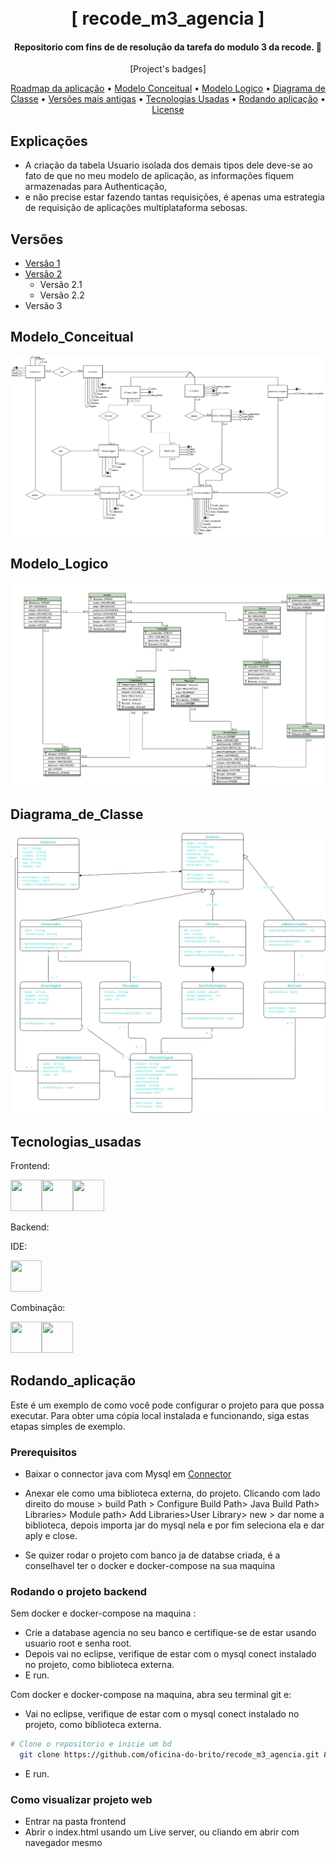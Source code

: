 <h1 align="center">
  <br>
  [ recode_m3_agencia ]
  <br>
</h1>

<h4 align="center">Repositorio com fins de de resolução da tarefa do modulo 3 da recode. 📑</h4>

<p align="center">
  [Project's badges]
</p>

<p align="center">
 <a href="https://github.com/oficina-do-brito/recode_m3_agencia/blob/main/modelagem/roadmap.png">Roadmap da aplicação</a> •
  <a href="#Modelo_Conceitual">Modelo Conceitual</a> •
  <a href="#Modelo_Logico">Modelo Logico</a> •
  <a href="#Diagrama_de_Classe">Diagrama de Classe</a> •
  <a href="#Versões">Versões mais antigas</a> •
  <a href="#Tecnologias_usadas">Tecnologias Usadas</a> •
   <a href="#Rodando_aplicação">Rodando aplicação</a> •
  <a href="https://github.com/oficina-do-brito/recode_m3_agencia/blob/main/LICENSE">License</a>
</p>

## Explicações

- A criação da tabela Usuario isolada dos demais tipos dele deve-se ao fato de que no meu modelo de aplicação, as informações fiquem armazenadas para Authenticação, 
- e não precise estar fazendo tantas requisições, é apenas uma estrategia de requisição de aplicações multiplataforma sebosas.

## Versões

- [Versão 1](https://github.com/oficina-do-brito/recode_m2_agencia)
- [Versão 2](https://github.com/oficina-do-brito/recode_m3_agencia)
  - Versão 2.1
  - Versão 2.2
- Versão 3
## Modelo_Conceitual

<img src="https://github.com/oficina-do-brito/recode_m3_agencia/blob/main/modelagem/conceitual.jpg" />

## Modelo_Logico

<img src="https://github.com/oficina-do-brito/recode_m3_agencia/blob/main/modelagem/logico.jpg" />

## Diagrama_de_Classe

<img src="https://github.com/oficina-do-brito/recode_m3_agencia/blob/main/modelagem/diagrama_class.png" />


## Tecnologias_usadas

Frontend:

<img src="https://user-images.githubusercontent.com/25181517/192158954-f88b5814-d510-4564-b285-dff7d6400dad.png" width="50" height="50"><img src="https://user-images.githubusercontent.com/25181517/183898674-75a4a1b1-f960-4ea9-abcb-637170a00a75.png" width="50" height="50"><img src="https://user-images.githubusercontent.com/25181517/183898054-b3d693d4-dafb-4808-a509-bab54cf5de34.png" width="50" height="50">

Backend:

IDE: 

<img src="https://user-images.githubusercontent.com/25181517/192108892-6e9b5cdf-4e35-4a70-ad9a-801a93a07c1c.png" width="50" height="50">

Combinação: 

<img src="https://user-images.githubusercontent.com/25181517/117201156-9a724800-adec-11eb-9a9d-3cd0f67da4bc.png" width="50" height="50"><img src="https://user-images.githubusercontent.com/25181517/183896128-ec99105a-ec1a-4d85-b08b-1aa1620b2046.png" width="50" height="50">

## Rodando_aplicação

Este é um exemplo de como você pode configurar o projeto para que possa executar. Para obter uma cópia local instalada e funcionando, siga estas etapas simples de exemplo.

### Prerequisitos

- Baixar o connector java com Mysql em [Connector](https://dev.mysql.com/downloads/connector/j/)
- Anexar ele como uma biblioteca externa, do projeto. Clicando com lado direito do mouse > build Path > Configure Build Path> Java Build Path> Libraries> Module path> Add Libraries>User Library> new > dar nome a biblioteca, depois importa jar do mysql nela e por fim seleciona ela e dar aply e close.

- Se quizer rodar o projeto com banco ja de databse criada, é a conselhavel ter o docker e docker-compose na sua maquina

### Rodando o projeto backend

Sem docker e docker-compose na maquina :

- Crie a database agencia no seu banco e certifique-se de estar usando usuario root e senha root.
- Depois vai no eclipse, verifique de estar com o mysql conect instalado no projeto, como biblioteca externa.
- E run.

Com docker e docker-compose na maquina, abra seu terminal git e:

- Vai no eclipse, verifique de estar com o mysql conect instalado no projeto, como biblioteca externa.
```bash
# Clone o repositorio e inicie um bd
  git clone https://github.com/oficina-do-brito/recode_m3_agencia.git && cd recode_m3_agencia/backend/ && docker-compose up
```
- E run.


### Como visualizar projeto web

- Entrar na pasta frontend 
- Abrir o index.html usando um Live server, ou cliando em abrir com navegador mesmo